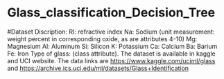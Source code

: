 # Glass_classification_Decision_Tree
#Dataset Discription:
RI: refractive index
Na: Sodium (unit measurement: weight percent in corresponding oxide, as are attributes 4-10)
Mg: Magnesium
Al: Aluminum
Si: Silicon
K: Potassium
Ca: Calcium
Ba: Barium
Fe: Iron
Type of glass: (class attribute).
The dataset is available in kaggle and UCI website. The data links are https://www.kaggle.com/uciml/glass and https://archive.ics.uci.edu/ml/datasets/Glass+Identification 
